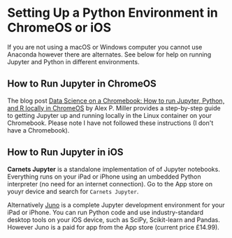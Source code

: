 # Setting Up a Python Environment in ChromeOS or iOS
If you are not using a macOS or Windows computer you cannot use Anaconda however there are alternates. See below for help on running Jupyter and Python in different environments.

## How to Run Jupyter in ChromeOS
The blog post [Data Science on a Chromebook: How to run Jupyter, Python, and R locally in ChromeOS](https://alex.miller.im/posts/data-science-chromebook-pixelbook-jupyter-python-r/) by Alex P. Miller provides a step-by-step guide to getting Jupyter up and running locally in the Linux container on your Chromebook. Please note I have not followed these instructions (I don't have a Chromebook).

## How to Run Jupyter in iOS
**Carnets Jupyter** is a standalone implementation of of Jupyter notebooks. Everything runs on your iPad or iPhone using an umbedded Python interpreter (no need for an internet connection). Go to the App store on youyr device and search for `Carnets Jupyter`.

Alternatively [Juno](https://juno.sh) is a complete Jupyter development environment for your iPad or iPhone. You can run Python code and use industry-standard desktop tools on your iOS device, such as SciPy, Scikit-learn and Pandas. However Juno is a paid for app from the App store (current price £14.99).



